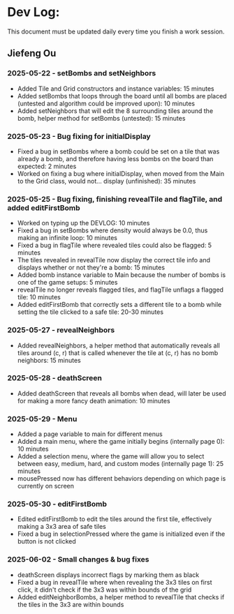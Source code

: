 # Dev Log:

This document must be updated daily every time you finish a work session.

## Jiefeng Ou

### 2025-05-22 - setBombs and setNeighbors
- Added Tile and Grid constructors and instance variables: 15 minutes
- Added setBombs that loops through the board until all bombs are placed (untested and algorithm could be improved upon): 10 minutes
- Added setNeighbors that will edit the 8 surrounding tiles around the bomb, helper method for setBombs (untested): 15 minutes

### 2025-05-23 - Bug fixing for initialDisplay
- Fixed a bug in setBombs where a bomb could be set on a tile that was already a bomb, and therefore having less bombs on the board than expected: 2 minutes
- Worked on fixing a bug where initialDisplay, when moved from the Main to the Grid class, would not... display (unfinished): 35 minutes

### 2025-05-25 - Bug fixing, finishing revealTile and flagTile, and added editFirstBomb
- Worked on typing up the DEVLOG: 10 minutes
- Fixed a bug in setBombs where density would always be 0.0, thus making an infinite loop: 10 minutes
- Fixed a bug in flagTile where revealed tiles could also be flagged: 5 minutes
- The tiles revealed in revealTile now display the correct tile info and displays whether or not they're a bomb: 15 minutes
- Added bomb instance variable to Main because the number of bombs is one of the game setups: 5 minutes
- revealTile no longer reveals flagged tiles, and flagTile unflags a flagged tile: 10 minutes
- Added editFirstBomb that correctly sets a different tile to a bomb while setting the tile clicked to a safe tile: 20-30 minutes

### 2025-05-27 - revealNeighbors
- Added revealNeighbors, a helper method that automatically reveals all tiles around (c, r) that is called whenever the tile at (c, r) has no bomb neighbors: 15 minutes

### 2025-05-28 - deathScreen
- Added deathScreen that reveals all bombs when dead, will later be used for making a more fancy death animation: 10 minutes

### 2025-05-29 - Menu
- Added a page variable to main for different menus
- Added a main menu, where the game initially begins (internally page 0): 10 minutes
- Added a selection menu, where the game will allow you to select between easy, medium, hard, and custom modes (internally page 1): 25 minutes
- mousePressed now has different behaviors depending on which page is currently on screen

### 2025-05-30 - editFirstBomb
- Edited editFirstBomb to edit the tiles around the first tile, effectively making a 3x3 area of safe tiles
- Fixed a bug in selectionPressed where the game is initialized even if the button is not clicked

### 2025-06-02 - Small changes & bug fixes
- deathScreen displays incorrect flags by marking them as black
- Fixed a bug in revealTile where when revealing the 3x3 tiles on first click, it didn't check if the 3x3 was within bounds of the grid
- Added editNeighborBombs, a helper method to revealTile that checks if the tiles in the 3x3 are within bounds
